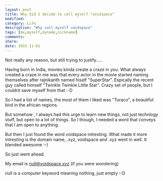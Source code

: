 ```yaml
---
layout: post
title: Why did I decide to call myself "voidspace"
modified:
category: Life
description: "Why call myself voidspace"
tags: [me,myself,myname,nickname]
comments:
share:
date: 2015-11-01
---
```

Not really any reason, but still trying to justify.....

Having born in India, movies kinda create a craze in you. What always created a craze in me was that every actor in the movie started naming themselves after rajnikanth named hiself "SuperStar".
Espically the recent guy called himself "Twinkle Twinkle Little Star". Crazy set of people, but I couldnt save myself from that :-D

So I had a list of names, the most of them I liked was "Turaco", a beautiful bird in the african regions.

But somehow , I always had this urge to learn new things, not just technlogy stuff, but open to a lot of things. So I though, I needed a word that conveys that I am open to anything.

But then I just found the word voidspace intresting. What made it more intresting is the domain name,
.xyz, voidspace and .xyz went in well. It blended awesome :-)

So just went ahead.

My email is null@voidspace.xyz (if you were wondering)


null is a computer keyword meaning nothing, just empty :-D
